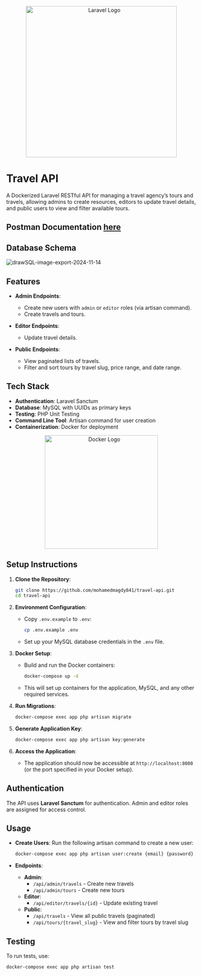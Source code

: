 <p align="center"><a href="https://laravel.com" target="_blank"><img src="https://raw.githubusercontent.com/laravel/art/master/logo-lockup/5%20SVG/2%20CMYK/1%20Full%20Color/laravel-logolockup-cmyk-red.svg" width="400" alt="Laravel Logo"></a></p>

# Travel API

A Dockerized Laravel RESTful API for managing a travel agency’s tours and travels, allowing admins to create resources, editors to update travel details, and public users to view and filter available tours.

## Postman Documentation [here](https://documenter.getpostman.com/view/38857071/2sAY55ZxVV) 
## Database Schema
![drawSQL-image-export-2024-11-14](https://github.com/user-attachments/assets/33a13d2e-e847-4719-b717-fb98d5b337a8)

## Features

- **Admin Endpoints**:
  - Create new users with `admin` or `editor` roles (via artisan command).
  - Create travels and tours.
  
- **Editor Endpoints**:
  - Update travel details.
  
- **Public Endpoints**:
  - View paginated lists of travels.
  - Filter and sort tours by travel slug, price range, and date range.

## Tech Stack

- **Authentication**: Laravel Sanctum
- **Database**: MySQL with UUIDs as primary keys
- **Testing**: PHP Unit Testing
- **Command Line Tool**: Artisan command for user creation
- **Containerization**: Docker for deployment
<p align="center"><a href="https://www.docker.com" target="_blank"><img src="https://github.com/user-attachments/assets/b6fcf59c-9532-477b-a030-8e54d939d456" width="300" alt="Docker Logo"></a></p>

## Setup Instructions

1. **Clone the Repository**:
   ```bash
   git clone https://github.com/mohamedmagdy841/travel-api.git
   cd travel-api
   ```

2. **Environment Configuration**:
   - Copy `.env.example` to `.env`:
     ```bash
     cp .env.example .env
     ```
   - Set up your MySQL database credentials in the `.env` file.

3. **Docker Setup**:
   - Build and run the Docker containers:
     ```bash
     docker-compose up -d
     ```
   - This will set up containers for the application, MySQL, and any other required services.

4. **Run Migrations**:
   ```bash
   docker-compose exec app php artisan migrate
   ```

5. **Generate Application Key**:
   ```bash
   docker-compose exec app php artisan key:generate
   ```

6. **Access the Application**:
   - The application should now be accessible at `http://localhost:8000` (or the port specified in your Docker setup).

## Authentication

The API uses **Laravel Sanctum** for authentication. Admin and editor roles are assigned for access control.

## Usage

- **Create Users**: Run the following artisan command to create a new user:
  ```bash
  docker-compose exec app php artisan user:create {email} {password} --role=admin|editor
  ```

- **Endpoints**:
  - **Admin**:
    - `/api/admin/travels` - Create new travels
    - `/api/admin/tours` - Create new tours
  - **Editor**:
    - `/api/editor/travels/{id}` - Update existing travel
  - **Public**:
    - `/api/travels` - View all public travels (paginated)
    - `/api/tours/{travel_slug}` - View and filter tours by travel slug

## Testing

To run tests, use:
```bash
docker-compose exec app php artisan test
```
